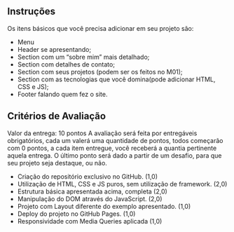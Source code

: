 ## Instruções
Os itens básicos que você precisa adicionar em seu projeto são:
<ul>
  <li>Menu</li>
<li>Header se apresentando;
<li>Section com um “sobre mim” mais detalhado;
<li>Section com detalhes de contato;
<li>Section com seus projetos (podem ser os feitos no M01);
<li>Section com as tecnologias que você domina(pode adicionar HTML, CSS e JS);
<li>Footer falando quem fez o site.
 </ul>


## Critérios de Avaliação
Valor da entrega: 10 pontos
A avaliação será feita por entregáveis obrigatórios, cada um valerá uma quantidade de pontos, todos começarão com 0 pontos, a cada item entregue, você receberá a quantia pertinente aquela entrega. O último ponto será dado a partir de um desafio, para que seu projeto seja destaque, ou não.
<ul>
<li>Criação do repositório exclusivo no GitHub. (1,0)
<li>Utilização de HTML, CSS e JS puros, sem utilização de framework. (2,0)
<li>Estrutura básica apresentada acima, completa (2,0)
<li>Manipulação do DOM através do JavaScript. (2,0)
<li>Projeto com Layout diferente do exemplo apresentado. (1,0)
<li>Deploy do projeto no GitHub Pages. (1,0)
<li>Responsividade com Media Queries aplicada (1,0)
</ul>
